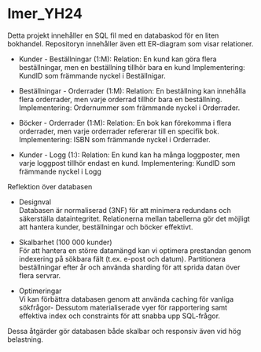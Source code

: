 # Imer_YH24
Detta projekt innehåller en SQL fil med en databaskod för en liten bokhandel. Repositoryn innehåller även ett ER-diagram som visar relationer.
* Kunder - Beställningar (1:M):
Relation: En kund kan göra flera beställningar, men en beställning tillhör bara en kund
Implementering: KundID som främmande nyckel i Beställnigar.

* Beställningar - Orderrader (1:M):
Relation: En beställning kan innehålla flera orderrader, men varje orderrad tillhör bara en beställning.
Implementering: Ordernummer som främmande nyckel i Orderrader.

* Böcker - Orderrader (1:M):
Relation: En bok kan förekomma i flera orderrader, men varje orderrader refererar till en specifik bok.
Implementering: ISBN som främmande nyckel i Orderrader.

* Kunder - Logg (1:):
Relation: En kund kan ha många loggposter, men varje loggpost tillhör endast en kund.
Implementering: KundID som främmande nyckel i Logg


Reflektion över databasen  

* Designval  
Databasen är normaliserad (3NF) för att minimera redundans och säkerställa dataintegritet.
Relationerna mellan tabellerna gör det möjligt att hantera kunder, beställningar och böcker effektivt.  

* Skalbarhet (100 000 kunder)  
För att hantera en större datamängd kan vi optimera prestandan genom indexering på sökbara fält (t.ex. e-post och datum).
Partitionera beställningar efter år och använda sharding för att sprida datan över flera servrar.  

* Optimeringar  
Vi kan förbättra databasen genom att använda caching för vanliga sökfrågor-
Dessutom materialiserade vyer för rapportering samt effektiva index och constraints för att snabba upp SQL-frågor.  

Dessa åtgärder gör databasen både skalbar och responsiv även vid hög belastning.  



